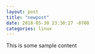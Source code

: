 ```yaml
---
layout: post
title: "newpost"
date: 2018-05-30 23:30:27 -0700
categories: linux
---
```


This is some sample content

